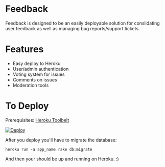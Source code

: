 Feedback
====
Feedback is designed to be an easily deployable solution for conslidating user feedback as well as managing bug reports/support tickets. 

Features
===
- Easy deploy to Heroku
- User/admin authentication 
- Voting system for issues
- Comments on issues
- Moderation tools

To Deploy
===

Prerequisites: [Heroku Toolbelt](https://toolbelt.heroku.com/)

[![Deploy](https://www.herokucdn.com/deploy/button.png)](https://heroku.com/deploy)


After you deploy you'll have to migrate the database:

`heroku run -a app_name rake db:migrate`

And then your should be up and running on Heroku. :)



